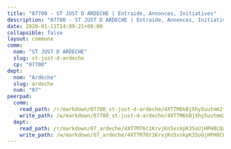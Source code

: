 ```yaml
---
title: "07700 - ST JUST D ARDECHE | Entraide, Annonces, Initiatives"
description: "07700 - ST JUST D ARDECHE | Entraide, Annonces, Initiatives"
date: 2020-01-11T14:09:21+09:00
collapsible: false
layout: commune
comm:
  nom: "ST JUST D ARDECHE"
  slug: st-just-d-ardeche
  cp: "07700"
dept:
  nom: "Ardèche"
  slug: ardeche
  num: "07"
peerpad:
  comm:
    read_path: /r/markdown/07700_st-just-d-ardeche/4XTTM6kBjXhy5uutmm2tmbgqaP5PKdhR8d945JBo6FNxkMf72
    write_path: /w/markdown/07700_st-just-d-ardeche/4XTTM6kBjXhy5uutmm2tmbgqaP5PKdhR8d945JBo6FNxkMf72-K3TgURmHoaqZc2XsviARmnVqqncbiFZ72C9YG6WAM2NXRhJCBkfgMcn6ZKYEJZKRpSpYSu5bscCmAe3KGgZM7uPPYLcD7A3NMPsCuHStZrTaFBh6haENtaiizsgjYbQNz8A9MjD6
  dept:
    read_path: /r/markdown/07_ardeche/4XTTM76t1KrvjKn5xskpK35oUjHPH8CQaLdMsC4TVbgaVPp9H
    write_path: /w/markdown/07_ardeche/4XTTM76t1KrvjKn5xskpK35oUjHPH8CQaLdMsC4TVbgaVPp9H-K3TgTz6XqMtb1TG26LozWQGWzYCmeEroVRKKCBntm7SADEzfC88gC5qx4GzHEVb3Y3CHH1FRtgCq45v9wokwFBFS6YysdmDNnD29f5C4C6FuF2ZpCUFJZY3XzmFx1kWscUwpw6qR
---
```


